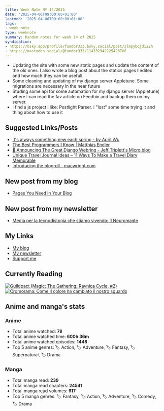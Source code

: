 ```yaml
---
title: Week Note Nº 14/2025
date: '2025-04-06T09:00:00+01:00'
lastmod: '2025-04-06T09:00:00+01:00'
tags:
- week note
type: weeknote
summary: Random notes for week 14 of 2025
syndication:
- https://bsky.app/profile/fundor333.bsky.social/post/3lmpybqjdi22h
- https://mastodon.social/@fundor333/114332942225423786
---
```


- Updating the site with some new static pages and update the content of the old ones. I also wrote a blog post about the statics pages I edited and how much they can be usefull.
- Some cleaning and updating of my django server Appletune. Some migrations are necessary in the near future
- Studing some api for some automation for my django server (Appletune) where I can read the fav article on Feedbin and backup them on my server.
- I find a js project i like: Postlight Parser. I "lost" some time trying it and thing about how to use it

## Suggested Links/Posts
- [It's always something new each spring - by April Wu](https://thepenguinpost.substack.com/p/its-always-something-new-each-spring)
- [The Best Programmers I Know | Matthias Endler](https://endler.dev/2025/best-programmers/)
- [💍 Announcing The Great Django Webring - Jeff Triplett's Micro.blog](https://micro.webology.dev/2025/04/01/announcing-the-great-django-webring/)
- [Unique Travel Journal Ideas – 11 Ways To Make a Travel Diary Memorable](https://thertwguys.com/unique-travel-journal-ideas/)
- [Introducing the blogroll - macwright.com](https://macwright.com/2025/03/07/blogroll.html)
## New post from my blog
- [Pages You Need in Your Blog](https://fundor333.com/post/2025/pages-you-need-in-your-blog/)
## New post from my newsletter
- [Media per la tecnodistopia che stiamo vivendo: Il Neuromante](https://newsletter.digitaltearoom.com/media-per-la-tecnodistopia-che-stiamo-vivendo-il-neuromante/)

## My Links
- [My blog](https://www.fundor333.com)
- [My newsletter](https://newsletter.digitaltearoom.com)
- [Support me](https://ko-fi.com/fundor333)

## Currently Reading
[![Guildpact (Magic: The Gathering: Ravnica Cycle, #2)](https://i.gr-assets.com/images/S/compressed.photo.goodreads.com/books/1328330416l/8372385._SY160_.jpg)](https://www.goodreads.com/review/show/7292099460?utm_medium=api&utm_source=rss) [![Cromorama: Come il colore ha cambiato il nostro sguardo](https://i.gr-assets.com/images/S/compressed.photo.goodreads.com/books/1505808761l/36266532._SX98_.jpg)](https://www.goodreads.com/review/show/5993206761?utm_medium=api&utm_source=rss)

## Anime and manga's stats

### **Anime**
- Total anime watched: **79**
- Total anime watched time: **600h 36m**
- Total anime watched episodes: **1448**
- Top 5 anime genres: 🏷️ Action, 🏷️ Adventure, 🏷️ Fantasy, 🏷️ Supernatural, 🏷️ Drama

### **Manga**
- Total manga read: **239**
- Total manga read chapters: **24541**
- Total manga read volumes: **617**
- Top 5 manga genres: 🏷️ Fantasy, 🏷️ Action, 🏷️ Adventure, 🏷️ Comedy, 🏷️ Drama
